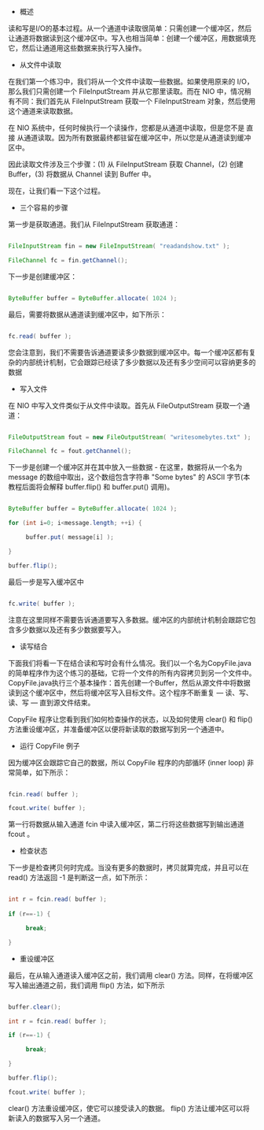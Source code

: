 * 概述
读和写是I/O的基本过程。从一个通道中读取很简单：只需创建一个缓冲区，然后让通道将数据读到这个缓冲区中。写入也相当简单：创建一个缓冲区，用数据填充它，然后让通道用这些数据来执行写入操作。
* 从文件中读取
在我们第一个练习中，我们将从一个文件中读取一些数据。如果使用原来的 I/O，那么我们只需创建一个 FileInputStream 并从它那里读取。而在 NIO 中，情况稍有不同：我们首先从 FileInputStream 获取一个 FileInputStream 对象，然后使用这个通道来读取数据。
在 NIO 系统中，任何时候执行一个读操作，您都是从通道中读取，但是您不是 直接 从通道读取。因为所有数据最终都驻留在缓冲区中，所以您是从通道读到缓冲区中。
因此读取文件涉及三个步骤：(1) 从 FileInputStream 获取 Channel，(2) 创建 Buffer，(3) 将数据从 Channel 读到 Buffer 中。
现在，让我们看一下这个过程。
* 三个容易的步骤
第一步是获取通道。我们从 FileInputStream 获取通道：
```java  
FileInputStream fin = new FileInputStream( "readandshow.txt" );
FileChannel fc = fin.getChannel();
```
下一步是创建缓冲区：
```java  
ByteBuffer buffer = ByteBuffer.allocate( 1024 );
```
最后，需要将数据从通道读到缓冲区中，如下所示：
```java  
fc.read( buffer );
```
您会注意到，我们不需要告诉通道要读多少数据到缓冲区中。每一个缓冲区都有复杂的内部统计机制，它会跟踪已经读了多少数据以及还有多少空间可以容纳更多的数据
* 写入文件
在 NIO 中写入文件类似于从文件中读取。首先从 FileOutputStream 获取一个通道：
```java  
FileOutputStream fout = new FileOutputStream( "writesomebytes.txt" );
FileChannel fc = fout.getChannel();
```
下一步是创建一个缓冲区并在其中放入一些数据 - 在这里，数据将从一个名为 message 的数组中取出，这个数组包含字符串 "Some bytes" 的 ASCII 字节(本教程后面将会解释 buffer.flip() 和 buffer.put() 调用)。
```java  
ByteBuffer buffer = ByteBuffer.allocate( 1024 );
for (int i=0; i<message.length; ++i) {
     buffer.put( message[i] );
}
buffer.flip();
```
最后一步是写入缓冲区中
```java  
fc.write( buffer );
```
注意在这里同样不需要告诉通道要写入多数据。缓冲区的内部统计机制会跟踪它包含多少数据以及还有多少数据要写入。
* 读写结合
下面我们将看一下在结合读和写时会有什么情况。我们以一个名为CopyFile.java的简单程序作为这个练习的基础，它将一个文件的所有内容拷贝到另一个文件中。CopyFile.java执行三个基本操作：首先创建一个Buffer，然后从源文件中将数据读到这个缓冲区中，然后将缓冲区写入目标文件。这个程序不断重复 ― 读、写、读、写 ― 直到源文件结束。
CopyFile 程序让您看到我们如何检查操作的状态，以及如何使用 clear() 和 flip() 方法重设缓冲区，并准备缓冲区以便将新读取的数据写到另一个通道中。
* 运行 CopyFile 例子
因为缓冲区会跟踪它自己的数据，所以 CopyFile 程序的内部循环 (inner loop) 非常简单，如下所示：
```java  
fcin.read( buffer );
fcout.write( buffer );
```
第一行将数据从输入通道 fcin 中读入缓冲区，第二行将这些数据写到输出通道 fcout 。
* 检查状态
下一步是检查拷贝何时完成。当没有更多的数据时，拷贝就算完成，并且可以在 read() 方法返回 -1 是判断这一点，如下所示：
```java  
int r = fcin.read( buffer );  
if (r==-1) {
     break;
}
```
* 重设缓冲区
最后，在从输入通道读入缓冲区之前，我们调用 clear() 方法。同样，在将缓冲区写入输出通道之前，我们调用 flip() 方法，如下所示
```java  
buffer.clear();
int r = fcin.read( buffer );
if (r==-1) {
     break;
}
buffer.flip();
fcout.write( buffer );
```
clear() 方法重设缓冲区，使它可以接受读入的数据。 flip() 方法让缓冲区可以将新读入的数据写入另一个通道。
